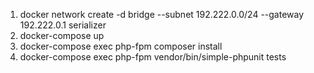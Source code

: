 1. docker network create -d bridge --subnet 192.222.0.0/24 --gateway 192.222.0.1 serializer
2. docker-compose up
3. docker-compose exec php-fpm composer install
4. docker-compose exec php-fpm vendor/bin/simple-phpunit tests